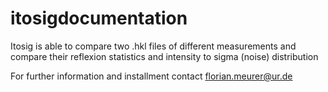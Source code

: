 # itosigdocumentation
Itosig is able to compare two .hkl files of different measurements and compare their reflexion statistics and intensity to sigma (noise) distribution

For further information and installment contact florian.meurer@ur.de

